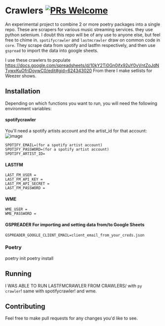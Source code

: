 # Crawlers [![PRs Welcome](https://img.shields.io/badge/PRs-welcome-brightgreen.svg?style=flat-square)](https://makeapullrequest.com)

An experimental project to combine 2 or more poetry packages into a single repo.
These are scrapers for various music streaming services. they use python selenium.
I doubt this repo will be of any use to anyone else, but feel free to chime in.
`spotifycrawler` and `lastmcrawler` draw on common code in `core`.
They scrape data from spotify and lastfm respectively, and then use `gspread` to import the data into google sheets.

I use these crawlers to populate https://docs.google.com/spreadsheets/d/10kY2Ti0Gn0jfx92uY0vVntZoJdNTywxKuOfriDoywC0/edit#gid=624343020
From there I make setlists for Weezer shows.

## Installation

Depending on which functions you want to run, you will need the following environment variables:

####  spotifycrawler
You'll need a spotify artists account and the artist_id for that account:
![image](https://user-images.githubusercontent.com/24362267/216662746-ba39b0bb-4cdf-48ab-8318-0c8f3424d8c1.png)

```
SPOTIFY_EMAIL=(for a spotify artist account)
SPOTIFY_PASSWORD=(for a spotify artist account)
SPOTIFY_ARTIST_ID=
```

####  LASTFM
```
LAST_FM_USER = 
LAST_FM_API_KEY = 
LAST_FM_API_SECRET = 
LAST_FM_PASSWORD = 
```

####  WME
```
WME_USER = 
WME_PASSWORD = 
```

####  GSPREADER For importing and setting data from/to Google Sheets
```
GSPREADER_GOOGLE_CLIENT_EMAIL=client_email_from_your_creds.json
```

### Poetry
poetry init
poetry install


## Running
I WAS ABLE TO RUN LASTFMCRAWLER FROM CRAWLERS/ with `py crawler`! same with spotifycrawler! and wme.


## Contributing
Feel free to make pull requests for any changes you'd like to see.  
